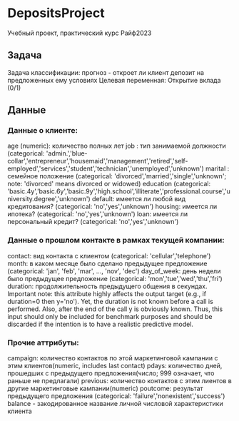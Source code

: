 # DepositsProject
Учебный проект, практический курс Райф2023
## Задача
Задача классификации: прогноз - откроет ли клиент депозит на предложенных ему условиях
Целевая переменная: Открытие вклада (0/1)
## Данные
### Данные о клиенте:
age (numeric): количество полных лет
job : тип занимаемой должности (categorical: 'admin.','blue-collar','entrepreneur','housemaid','management','retired','self-employed','services','student','technician','unemployed','unknown')
marital : семейное положение (categorical: 'divorced','married','single','unknown'; note: 'divorced' means divorced or widowed)
education (categorical: 'basic.4y','basic.6y','basic.9y','high.school','illiterate','professional.course','university.degree','unknown')
default: имеется ли любой вид кредитования? (categorical: 'no','yes','unknown')
housing: имеется ли ипотека? (categorical: 'no','yes','unknown')
loan: имеется ли персональный кредит? (categorical: 'no','yes','unknown')
### Данные о прошлом контакте в рамках текущей компании:
contact: вид контакта с клиентом (categorical: 'cellular','telephone') 
month: в каком месяце было сделано предыдущее предложение (categorical: 'jan', 'feb', 'mar', ..., 'nov', 'dec')
day_of_week: день недели было предыдущее предложение (categorical: 'mon','tue','wed','thu','fri')
duration: продолжительность предыдущего общения в секундах. Important note: this attribute highly affects the output target (e.g., if duration=0 then y='no'). Yet, the duration is not known before a call is performed. Also, after the end of the call y is obviously known. Thus, this input should only be included for benchmark purposes and should be discarded if the intention is to have a realistic predictive model.
### Прочие аттрибуты:
campaign: количество контактов по этой маркетинговой кампании с этим клиентов(numeric, includes last contact)
pdays: количество дней, прошедших с предыдущего предложения(число; 999 означает, что раньше не предлагали)
previous: количество контактов с этим лиентов в другие маркетинговые кампании(numeric)
poutcome: результат предыдущего предложения (categorical: 'failure','nonexistent','success')
balance - закодированное название личной числовой характеристики клиента

